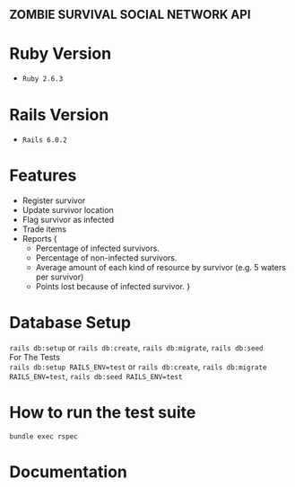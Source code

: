 ## ZOMBIE SURVIVAL SOCIAL NETWORK API

# Ruby Version
- `Ruby 2.6.3`

# Rails Version
- `Rails 6.0.2`

# Features
- Register survivor
- Update survivor location
- Flag survivor as infected
- Trade items
- Reports {
    - Percentage of infected survivors.
    - Percentage of non-infected survivors.
    - Average amount of each kind of resource by survivor (e.g. 5 waters per survivor)
    - Points lost because of infected survivor.
}

# Database Setup
`rails db:setup`
or
`rails db:create`, 
`rails db:migrate`, 
`rails db:seed`
\
For The Tests
\
`rails db:setup RAILS_ENV=test`
or
`rails db:create`, 
`rails db:migrate RAILS_ENV=test`, 
`rails db:seed RAILS_ENV=test`
# How to run the test suite
`bundle exec rspec`

# Documentation
